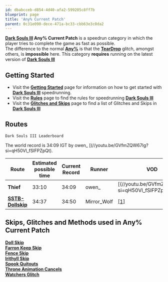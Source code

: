 ```yaml
---
id: dbabcceb-d854-4d40-afa2-599205c8ff7b
blueprint: page
title: 'Any% Current Patch'
parent: 0c31e090-dece-471a-bc33-cbb63e3c0da2
---
```

**[Dark Souls III](/darksouls3) Any% Current Patch** is a speedrun category in which the player tries to complete the game as fast as possible.\
The difference to the normal **[Any%](/darksouls3/any)** is that the **[TearDrop](/darksouls3/teardrop)** glitch, amongst others, is **impossible** here. This category **requires** running on the latest version of **[Dark Souls III](/darksouls3)**

## Getting Started

- Visit the **[Getting Started](/darksouls3/getting-started)** page for information on how to get started with **[Dark Souls III](/darksouls3)** speedrunning.
- Visit the **[Rules](/darksouls3/rules)** page to find the rules for speedrunning **[Dark Souls III](/darksouls3)**
- Visit the **[Glitches and Skips](</Category:Glitch_(Dark_Souls_III)> 'Category:Glitch (Dark Souls III)')** page to find a list of Glitches and Skips in **[Dark Souls III](/darksouls3)**

## Routes

`Dark Souls III Leaderboard`

The world record is 34:09 IGT by owen\_ [(//youtu.be/GVfmZQW67Ig?si=qH50Vl_fSlFPZpQt).

| Route                                        | Estimated possible time | Current Record | Runner      | VOD                                                                                                                                       |
| -------------------------------------------- | ----------------------- | -------------- | ----------- | ----------------------------------------------------------------------------------------------------------------------------------------- |
| **Thief**                                    | 33:10                   | 34:09          | owen\_      | [(//youtu.be/GVfmZQW67Ig?si=qH50Vl_fSlFPZpQt) |
| **[SSTB-Dollskip](//pastebin.com/cTGWThbX)** | 34:37                   | 34:50          | Mirror_Wolf | [\[1\]](//www.speedrun.com/darksouls3/runs/zpg9q8xzi)                                                                                     |

## Skips, Glitches and Methods used in Any% Current Patch

**[Doll Skip](/darksouls3/doll-skip)**\
**[Farron Keep Skip](/darksouls3/farron-keep-skip)**\
**[Fence Skip](/darksouls3/fence-skip)**\
**[Irithyll Skip](/darksouls3/irithyll-skip)**\
**[Spook Quitouts](/darksouls3/spook-quitouts)**\
**[Throne Animation Cancels](/darksouls3/throne-animation-cancels)**\
**[Watchers Glitch](/darksouls3/watchers-glitch)**
